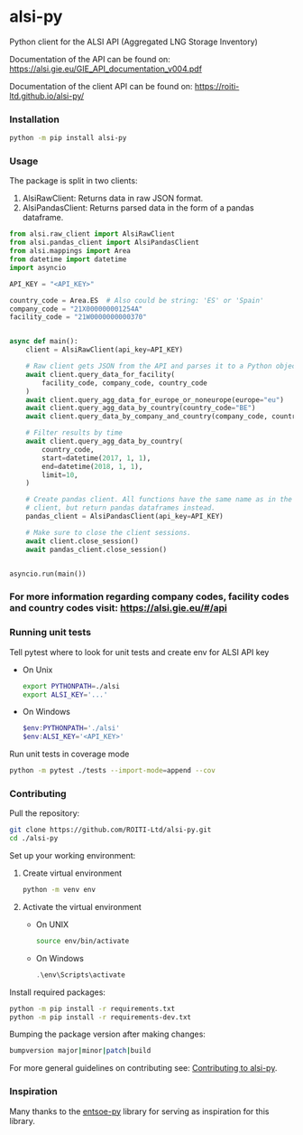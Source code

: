 # alsi-py

Python client for the ALSI API (Aggregated LNG Storage Inventory)

Documentation of the API can be found on: <https://alsi.gie.eu/GIE_API_documentation_v004.pdf>

Documentation of the client API can be found on: <https://roiti-ltd.github.io/alsi-py/>

### Installation

```sh
python -m pip install alsi-py
```

### Usage

The package is split in two clients:

1. AlsiRawClient: Returns data in raw JSON format.
2. AlsiPandasClient: Returns parsed data in the form of a pandas dataframe.

```python
from alsi.raw_client import AlsiRawClient
from alsi.pandas_client import AlsiPandasClient
from alsi.mappings import Area
from datetime import datetime
import asyncio

API_KEY = "<API_KEY>"

country_code = Area.ES  # Also could be string: 'ES' or 'Spain'
company_code = "21X000000001254A"
facility_code = "21W0000000000370"


async def main():
    client = AlsiRawClient(api_key=API_KEY)

    # Raw client gets JSON from the API and parses it to a Python object.
    await client.query_data_for_facility(
        facility_code, company_code, country_code
    )
    await client.query_agg_data_for_europe_or_noneurope(europe="eu")
    await client.query_agg_data_by_country(country_code="BE")
    await client.query_data_by_company_and_country(company_code, country_code)

    # Filter results by time
    await client.query_agg_data_by_country(
        country_code,
        start=datetime(2017, 1, 1),
        end=datetime(2018, 1, 1),
        limit=10,
    )

    # Create pandas client. All functions have the same name as in the raw
    # client, but return pandas dataframes instead.
    pandas_client = AlsiPandasClient(api_key=API_KEY)

    # Make sure to close the client sessions.
    await client.close_session()
    await pandas_client.close_session()


asyncio.run(main())
```

### For more information regarding company codes, facility codes and country codes visit: <https://alsi.gie.eu/#/api>

### Running unit tests

Tell pytest where to look for unit tests and create env for ALSI API key

- On Unix

  ```sh
  export PYTHONPATH=./alsi
  export ALSI_KEY='...'
  ```

- On Windows

  ```powershell
  $env:PYTHONPATH='./alsi'
  $env:ALSI_KEY='<API_KEY>'
  ```

Run unit tests in coverage mode

```sh
python -m pytest ./tests --import-mode=append --cov
```

### Contributing

Pull the repository:

```sh
git clone https://github.com/ROITI-Ltd/alsi-py.git
cd ./alsi-py
```

Set up your working environment:

1. Create virtual environment

   ```sh
   python -m venv env
   ```

2. Activate the virtual environment

   - On UNIX

     ```sh
     source env/bin/activate
     ```

   - On Windows

     ```powershell
     .\env\Scripts\activate
     ```

Install required packages:

```sh
python -m pip install -r requirements.txt
python -m pip install -r requirements-dev.txt
```

Bumping the package version after making changes:

```sh
bumpversion major|minor|patch|build
```

For more general guidelines on contributing see: [Contributing to alsi-py](https://github.com/ROITI-Ltd/alsi-py/blob/main/CONTRIBUTING.md).

### Inspiration

Many thanks to the [entsoe-py](https://github.com/EnergieID/entsoe-py) library for serving as inspiration for this library.
